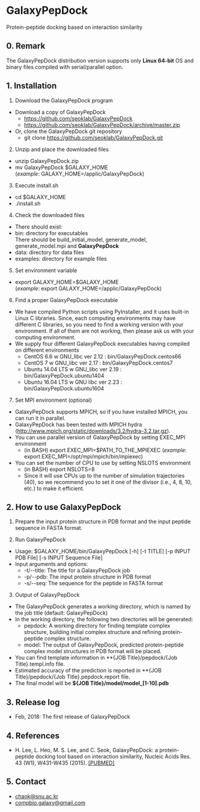 # GalaxyPepDock
 Protein-peptide docking based on interaction similarity

## 0. Remark
The GalaxyPepDock distribution version supports only **Linux 64-bit** OS and binary files compiled with serial/parallel option.

## 1. Installation
1. Download the GalaxyPepDock program
 * Download a copy of GalaxyPepDock
    * https://github.com/seoklab/GalaxyPepDock
    * https://github.com/seoklab/GalaxyPepDock/archive/master.zip
 * Or, clone the GalaxyPepDock git repository 
    * git clone https://github.com/seoklab/GalaxyPepDock.git

2. Unzip and place the downloaded files
 * unzip GalaxyPepDock.zip
 * mv GalaxyPepDock $GALAXY_HOME  
    (*example*: GALAXY_HOME=/applic/GalaxyPepDock)

3. Execute install.sh
 * cd $GALAXY_HOME
 * ./install.sh

4. Check the downloaded files
 * There should exist:
  * bin: directory for executables  
    There should be build_initial_model, generate_model, generate_model.mpi and **GalaxyPepDock**
  * data: directory for data files
  * examples: directory for example files

5. Set environment variable
 * export GALAXY_HOME=$GALAXY_HOME  
    (*example*: export GALAXY_HOME=/applic/GalaxyPepDock)

6. Find a proper GalaxyPepDock executable
 * We have compiled Python scripts using PyInstaller, and it uses built-in Linux C libraries. Since, each computing
   environments may have different C libraries, so you need to find a working version with your environment. If all of
   them are not working, then please ask us with your computing environment.
 * We supply four different GalaxyPepDock executables having compiled on different environments
    * CentOS 6.6 w GNU_libc ver 2.12       : bin/GalaxyPepDock.centos66
    * CentOS 7 w GNU_libc ver 2.17         : bin/GalaxyPepDock.centos7
    * Ubuntu 14.04 LTS w GNU_libc ver 2.19 : bin/GalaxyPepDock.ubuntu1404
    * Ubuntu 16.04 LTS w GNU libc ver 2.23 : bin/GalaxyPepDock.ubuntu1604

7. Set MPI environment (optional)
 * GalaxyPepDock supports MPICH, so if you have installed MPICH, you can run it in parallel.
 * GalaxyPepDock has been tested with MPICH hydra (http://www.mpich.org/static/downloads/3.2/hydra-3.2.tar.gz).
 * You can use parallel version of GalaxyPepDock by setting EXEC_MPI environment
    * (in BASH) export EXEC_MPI=$PATH_TO_THE_MPIEXEC (*example*: export EXEC_MPI=/opt/mpi/mpich/bin/mpiexec)
 * You can set the number of CPU to use by setting NSLOTS environment
    * (in BASH) export NSLOTS=8
    * Since it will use CPUs up to the number of simulation trajectories (40),
    so we recommend you to set it one of the divisor (i.e., 4, 8, 10, etc.) to make it efficient.

## 2. How to use GalaxyPepDock
1. Prepare the input protein structure in PDB format and the input peptide sequence in FASTA format.

2. Run GalaxyPepDock
 * Usage: $GALAXY_HOME/bin/GalaxyPepDock [-h] [-t TITLE] [-p INPUT PDB File] [-s INPUT Sequence File] 
 * Input arguments and options:     
    * -t/--title: The title for a GalaxyPepDock job
    * -p/--pdb: The input protein structure in PDB format
    * -s/--seq: The sequence for the peptide in FASTA format

3. Output of GalaxyPepDock
 * The GalaxyPepDock generates a working directory, which is named by the job title (default: GalaxyPepDock)
 * In the working directory, the following two directories will be generated:   
    * pepdock: A working directory for finding template complex structure, building initial complex structure and refining protein-peptide complex structure.
    * model:  The output of GalaxyPepDock, predicted protein-peptide complex model structures in PDB format will be placed.
 * You can find template information in **{JOB Title}/pepdock/{Job Title}.templ.info file.
 * Estimated accuracy of the prediction is reported in **{JOB Title}/pepdock/{Job Title}.pepdock.report file.
 * The final model will be **${JOB Title}/model/model_[1-10].pdb**

## 3. Release log
* Feb, 2018: The first release of GalaxyPepDock

## 4. References
* H. Lee, L. Heo, M. S. Lee, and C. Seok, GalaxyPepDock: a protein-peptide docking tool based on interaction similarity,
    Nucleic Acids Res. 43 (W1), W431-W435 (2015). [[PUBMED]](http://www.ncbi.nlm.nih.gov/pubmed/25969449)

## 5. Contact
* chaok@snu.ac.kr
* compbio.galaxy@gmail.com

